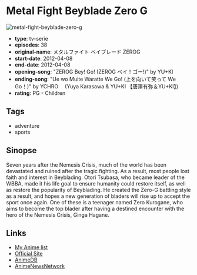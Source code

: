 # Metal Fight Beyblade Zero G

![metal-fight-beyblade-zero-g](https://cdn.myanimelist.net/images/anime/5/37159.jpg)

-   **type**: tv-serie
-   **episodes**: 38
-   **original-name**: メタルファイト ベイブレード ZEROG
-   **start-date**: 2012-04-08
-   **end-date**: 2012-04-08
-   **opening-song**: "ZEROG Bey! Go! (ZEROG ベイ！ゴー!)" by YU+KI
-   **ending-song**: "Ue wo Muite Waratte We Go! (上を向いて笑って We Go！)" by YCHRO 　(Yuya Karasawa & YU+KI 【唐澤有弥＆YU+KI】)
-   **rating**: PG - Children

## Tags

-   adventure
-   sports

## Sinopse

Seven years after the Nemesis Crisis, much of the world has been devastated and ruined after the tragic fighting. As a result, most people lost faith and interest in Beyblading. Otori Tsubasa, who became leader of the WBBA, made it his life goal to ensure humanity could restore itself, as well as restore the popularity of Beyblading. He created the Zero-G battling style as a result, and hopes a new generation of bladers will rise up to accept the sport once again. One of these is a teenager named Zero Kurogane, who aims to become the top blader after having a destined encounter with the hero of the Nemesis Crisis, Ginga Hagane.

## Links

-   [My Anime list](https://myanimelist.net/anime/13231/Metal_Fight_Beyblade_Zero_G)
-   [Official Site](http://www.tv-tokyo.co.jp/anime/mf-beyblade-zero/)
-   [AnimeDB](http://anidb.info/perl-bin/animedb.pl?show=anime&aid=9048)
-   [AnimeNewsNetwork](http://www.animenewsnetwork.com/encyclopedia/anime.php?id=14053)
